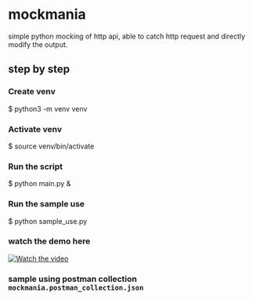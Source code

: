 # mockmania

simple python mocking of http api, able to catch http request and directly modify the output.

## step by step

### Create venv
$ python3 -m venv venv

### Activate venv
$ source venv/bin/activate

### Run the script
$ python main.py &

### Run the sample use
$ python sample_use.py

### watch the demo here
 
[![Watch the video](https://img.youtube.com/vi/jEBp2gXIbSM/hqdefault.jpg)](https://youtu.be/jEBp2gXIbSM)

### sample using postman collection `mockmania.postman_collection.json`


